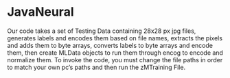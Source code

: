 # JavaNeural

Our code takes a set of Testing Data containing 28x28 px jpg files,
generates labels and encodes them based on file names, extracts the
pixels and adds them to byte arrays, converts labels to byte arrays and
encode them, then create MLData objects to run them through encog to
encode and normalize them.
To invoke the code, you must change the file paths in order to match
your own pc’s paths and then run the zMTraining File.
